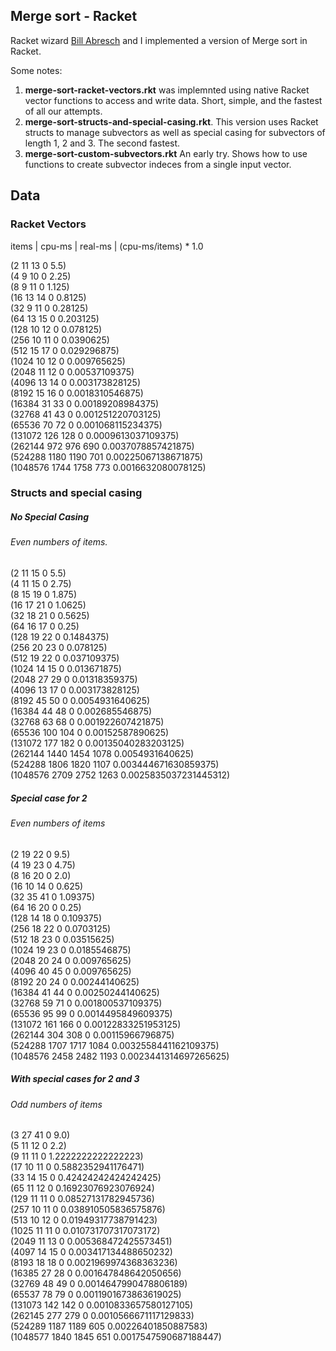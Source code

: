 ## Merge sort - Racket
Racket wizard [Bill Abresch](http://github.com/wija) and I implemented a version of Merge sort in Racket. 

Some notes:

1. <strong>merge-sort-racket-vectors.rkt</strong> was implemnted using native Racket vector functions to access and write data. Short, simple, and the fastest of all our attempts.
2. <strong>merge-sort-structs-and-special-casing.rkt</strong>. This version uses Racket structs to manage subvectors as well as special casing for subvectors of length 1, 2 and 3. The second fastest.
3. <strong>merge-sort-custom-subvectors.rkt</strong> An early try. Shows how to use functions to create subvector indeces from a single input vector. 

## Data

### Racket Vectors
items | cpu-ms | real-ms | (cpu-ms/items) * 1.0

  (2 11 13 0 5.5)  
  (4 9 10 0 2.25)  
  (8 9 11 0 1.125)  
  (16 13 14 0 0.8125)  
  (32 9 11 0 0.28125)  
  (64 13 15 0 0.203125)  
  (128 10 12 0 0.078125)  
  (256 10 11 0 0.0390625)  
  (512 15 17 0 0.029296875)  
  (1024 10 12 0 0.009765625)  
  (2048 11 12 0 0.00537109375)  
  (4096 13 14 0 0.003173828125)  
  (8192 15 16 0 0.0018310546875)  
  (16384 31 33 0 0.00189208984375)  
  (32768 41 43 0 0.001251220703125)  
  (65536 70 72 0 0.001068115234375)  
  (131072 126 128 0 0.0009613037109375)  
  (262144 972 976 690 0.0037078857421875)  
  (524288 1180 1190 701 0.00225067138671875)   
  (1048576 1744 1758 773 0.0016632080078125)  
  
### Structs and special casing

##### No Special Casing
###### Even numbers of items.
(2 11 15 0 5.5)  
(4 11 15 0 2.75)  
(8 15 19 0 1.875)  
(16 17 21 0 1.0625)  
(32 18 21 0 0.5625)  
(64 16 17 0 0.25)  
(128 19 22 0 0.1484375)  
(256 20 23 0 0.078125)  
(512 19 22 0 0.037109375)  
(1024 14 15 0 0.013671875)  
(2048 27 29 0 0.01318359375)  
(4096 13 17 0 0.003173828125)  
(8192 45 50 0 0.0054931640625)  
(16384 44 48 0 0.002685546875)  
(32768 63 68 0 0.001922607421875)  
(65536 100 104 0 0.00152587890625)  
(131072 177 182 0 0.00135040283203125)  
(262144 1440 1454 1078 0.0054931640625)  
(524288 1806 1820 1107 0.003444671630859375)  
(1048576 2709 2752 1263 0.0025835037231445312)  

##### Special case for 2 
###### Even numbers of items
(2 19 22 0 9.5)  
(4 19 23 0 4.75)  
(8 16 20 0 2.0)  
(16 10 14 0 0.625)  
(32 35 41 0 1.09375)  
(64 16 20 0 0.25)  
(128 14 18 0 0.109375)  
(256 18 22 0 0.0703125)  
(512 18 23 0 0.03515625)  
(1024 19 23 0 0.0185546875)  
(2048 20 24 0 0.009765625)  
(4096 40 45 0 0.009765625)  
(8192 20 24 0 0.00244140625)  
(16384 41 44 0 0.00250244140625)  
(32768 59 71 0 0.001800537109375)  
(65536 95 99 0 0.0014495849609375)  
(131072 161 166 0 0.00122833251953125)  
(262144 304 308 0 0.00115966796875)  
(524288 1707 1717 1084 0.0032558441162109375)  
(1048576 2458 2482 1193 0.0023441314697265625)


##### With special cases for 2 and 3
###### Odd numbers of items
(3 27 41 0 9.0)  
(5 11 12 0 2.2)  
(9 11 11 0 1.2222222222222223)  
(17 10 11 0 0.5882352941176471)  
(33 14 15 0 0.42424242424242425)  
(65 11 12 0 0.16923076923076924)  
(129 11 11 0 0.08527131782945736)  
(257 10 11 0 0.038910505836575876)  
(513 10 12 0 0.01949317738791423)  
(1025 11 11 0 0.010731707317073172)  
(2049 11 13 0 0.005368472425573451)  
(4097 14 15 0 0.003417134488650232)  
(8193 18 18 0 0.0021969974368363236)  
(16385 27 28 0 0.001647848642050656)  
(32769 48 49 0 0.0014647990478806189)  
(65537 78 79 0 0.0011901673863619025)  
(131073 142 142 0 0.0010833657580127105)  
(262145 277 279 0 0.0010566671117129833)  
(524289 1187 1189 605 0.00226401850887583)  
(1048577 1840 1845 651 0.0017547590687188447)  
